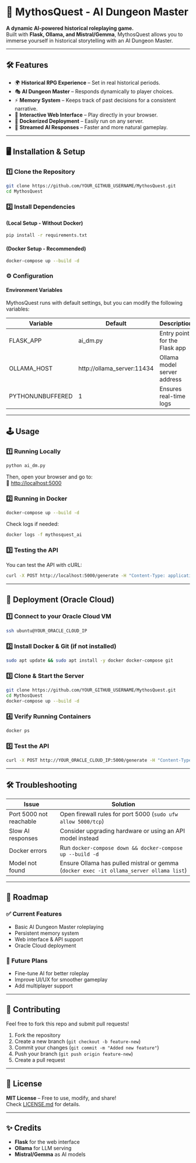 # 📜 MythosQuest - AI Dungeon Master

**A dynamic AI-powered historical roleplaying game.**  
Built with **Flask, Ollama, and Mistral/Gemma**, MythosQuest allows you to immerse yourself in historical storytelling with an AI Dungeon Master.

---

## 🛠️ Features
- 🌍 **Historical RPG Experience** – Set in real historical periods.
- 🎭 **AI Dungeon Master** – Responds dynamically to player choices.
- ⚡ **Memory System** – Keeps track of past decisions for a consistent narrative.
- 💬 **Interactive Web Interface** – Play directly in your browser.
- 🔄 **Dockerized Deployment** – Easily run on any server.
- 🚀 **Streamed AI Responses** – Faster and more natural gameplay.

---

## 🖥️ Installation & Setup

### 1️⃣ Clone the Repository
```sh
git clone https://github.com/YOUR_GITHUB_USERNAME/MythosQuest.git
cd MythosQuest
```

### 2️⃣ Install Dependencies
#### (Local Setup - Without Docker)
```sh
pip install -r requirements.txt
```
#### (Docker Setup - Recommended)
```sh
docker-compose up --build -d
```

### ⚙️ Configuration
#### Environment Variables
MythosQuest runs with default settings, but you can modify the following variables:

| Variable         | Default                     | Description                         |
|-----------------|---------------------------|-------------------------------------|
| FLASK_APP       | ai_dm.py                   | Entry point for the Flask app      |
| OLLAMA_HOST     | http://ollama_server:11434 | Ollama model server address        |
| PYTHONUNBUFFERED | 1                          | Ensures real-time logs             |

---

## 🕹️ Usage

### 1️⃣ Running Locally
```sh
python ai_dm.py
```
Then, open your browser and go to:  
📌 [http://localhost:5000](http://localhost:5000)

### 2️⃣ Running in Docker
```sh
docker-compose up --build -d
```
Check logs if needed:
```sh
docker logs -f mythosquest_ai
```

### 3️⃣ Testing the API
You can test the API with cURL:
```sh
curl -X POST http://localhost:5000/generate -H "Content-Type: application/json" -d '{"prompt": "Describe a medieval market scene."}'
```

---

## 🔧 Deployment (Oracle Cloud)

### 1️⃣ Connect to your Oracle Cloud VM
```sh
ssh ubuntu@YOUR_ORACLE_CLOUD_IP
```

### 2️⃣ Install Docker & Git (if not installed)
```sh
sudo apt update && sudo apt install -y docker docker-compose git
```

### 3️⃣ Clone & Start the Server
```sh
git clone https://github.com/YOUR_GITHUB_USERNAME/MythosQuest.git
cd MythosQuest
docker-compose up --build -d
```

### 4️⃣ Verify Running Containers
```sh
docker ps
```

### 5️⃣ Test the API
```sh
curl -X POST http://YOUR_ORACLE_CLOUD_IP:5000/generate -H "Content-Type: application/json" -d '{"prompt": "Describe a medieval market scene."}'
```

---

## 🛠️ Troubleshooting

| Issue                     | Solution                                                         |
|---------------------------|-----------------------------------------------------------------|
| Port 5000 not reachable   | Open firewall rules for port 5000 (`sudo ufw allow 5000/tcp`)  |
| Slow AI responses         | Consider upgrading hardware or using an API model instead      |
| Docker errors             | Run `docker-compose down && docker-compose up --build -d`      |
| Model not found           | Ensure Ollama has pulled mistral or gemma (`docker exec -it ollama_server ollama list`) |

---

## 📜 Roadmap

### ✅ Current Features
- Basic AI Dungeon Master roleplaying
- Persistent memory system
- Web interface & API support
- Oracle Cloud deployment

### 🚀 Future Plans
- Fine-tune AI for better roleplay
- Improve UI/UX for smoother gameplay
- Add multiplayer support

---

## 🤝 Contributing
Feel free to fork this repo and submit pull requests!

1. Fork the repository  
2. Create a new branch (`git checkout -b feature-new`)  
3. Commit your changes (`git commit -m "Added new feature"`)  
4. Push your branch (`git push origin feature-new`)  
5. Create a pull request  

---

## 📜 License
**MIT License** – Free to use, modify, and share!  
Check [LICENSE.md](LICENSE.md) for details.

---

## ✨ Credits
- **Flask** for the web interface
- **Ollama** for LLM serving
- **Mistral/Gemma** as AI models